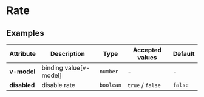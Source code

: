 # Rate

## Examples

<ex-code name="ex-rate-basic"/></ex-code>

<ex-code name="ex-rate-disabled"/></ex-code>

<ex-footer edit-link="https://github.com/zeit-ui/vue/edit/master/docs/zh-cn/components/rate.md">

| Attribute | Description | Type | Accepted values | Default
| ---------- | ---------- | ---- |  -------------- | ------ |
| **v-model** | binding value[v-model] | `number` | - | - |
| **disabled** | disable rate | `boolean` | `true` / `false` | `false` |

</ex-footer>

